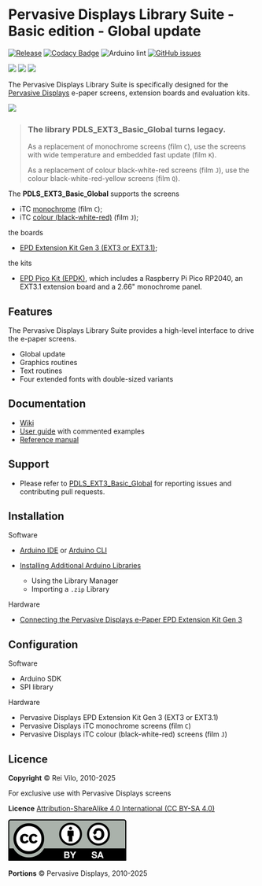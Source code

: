 # Pervasive Displays Library Suite - Basic edition - Global update

[![Release](https://img.shields.io/github/v/release/rei-vilo/PDLS_EXT3_Basic_Global)](https://github.com/rei-vilo/PDLS_EXT3_Basic_Global/releases) [![Codacy Badge](https://app.codacy.com/project/badge/Grade/77ecc9fa99834e299505f5f2a7c83e53)](https://app.codacy.com/gh/rei-vilo/PDLS_EXT3_Basic_Global/dashboard?utm_source=github.com&amp;utm_medium=referral&amp;utm_content=rei-vilo/PDLS_EXT3_Basic_Global&amp;utm_campaign=Badge_Grade) ![Arduino lint](https://github.com/rei-vilo/PDLS_EXT3_Basic_Global/actions/workflows/main.yml/badge.svg) [![GitHub issues](https://img.shields.io/github/issues/rei-vilo/PDLS_EXT3_Basic_Global)](https://github.com/rei-vilo/PDLS_EXT3_Basic_Global/issues)

[![](https://img.shields.io/badge/-Wiki-blue)](https://docs.pervasivedisplays.com/) [![](https://img.shields.io/badge/-User_Guide-blue)](https://pdls.pervasivedisplays.com/userguide/index.html) [![](https://img.shields.io/badge/-Reference_manual-blue)](https://pdls.pervasivedisplays.com/reference/html/index.html)

The Pervasive Displays Library Suite is specifically designed for the [Pervasive Displays](https://www.pervasivedisplays.com) e-paper screens, extension boards and evaluation kits.

![](https://pdls.pervasivedisplays.com/userguide/img/Logo_PDI_text_320.png)

> ### The library **PDLS_EXT3_Basic_Global** turns legacy. 
>
> As a replacement of monochrome screens (film `C`), use the screens with wide temperature and embedded fast update (film `K`). 
>
> As a replacement of colour black-white-red screens (film `J`), use the colour black-white-red-yellow screens (film `Q`).

The **PDLS_EXT3_Basic_Global** supports the screens

* iTC [monochrome](https://www.pervasivedisplays.com/products/?_sft_product_colour=black-white) (film `C`);
* iTC [colour (black-white-red)](https://www.pervasivedisplays.com/products/?_sft_product_colour=black-white-red) (film `J`); 

the boards

* [EPD Extension Kit Gen 3 (EXT3 or EXT3.1)](https://www.pervasivedisplays.com/product/epd-extension-kit-gen-3-EXT3/); 

the kits

* [EPD Pico Kit (EPDK)](https://www.pervasivedisplays.com/product/epd-pico-kit-epdk/), which includes a Raspberry Pi Pico RP2040, an EXT3.1 extension board and a 2.66" monochrome panel.

## Features

The Pervasive Displays Library Suite provides a high-level interface to drive the e-paper screens.

* Global update
* Graphics routines
* Text routines
* Four extended fonts with double-sized variants

## Documentation

* [Wiki](https://docs.pervasivedisplays.com/) 
* [User guide](https://pdls.pervasivedisplays.com/userguide/index.html) with commented examples
* [Reference manual](https://rei-vilo.github.io/PDLS_EXT3_Basic_Documentation/index.html) 

## Support

* Please refer to [PDLS_EXT3_Basic_Global](https://github.com/rei-vilo/PDLS_EXT3_Basic_Global/issues) for reporting issues and contributing pull requests.

## Installation

Software

* [Arduino IDE](https://www.arduino.cc/en/software) or [Arduino CLI](https://arduino.github.io/arduino-cli/)
* [Installing Additional Arduino Libraries](https://www.arduino.cc/en/guide/libraries)

    + Using the Library Manager
    + Importing a `.zip` Library

Hardware

* [Connecting the Pervasive Displays e-Paper EPD Extension Kit Gen 3](https://embeddedcomputing.weebly.com/connecting-the-e-paper-epd-extension-kit-gen-3.html)

## Configuration

Software

* Arduino SDK
* SPI library

Hardware

* Pervasive Displays EPD Extension Kit Gen 3 (EXT3 or EXT3.1)
* Pervasive Displays iTC monochrome screens (film `C`)
* Pervasive Displays iTC colour (black-white-red) screens (film `J`)

## Licence

**Copyright** &copy; Rei Vilo, 2010-2025

For exclusive use with Pervasive Displays screens

**Licence** [Attribution-ShareAlike 4.0 International (CC BY-SA 4.0)](./LICENCE.md)

![](img/by-sa.svg)

**Portions** &copy; Pervasive Displays, 2010-2025

